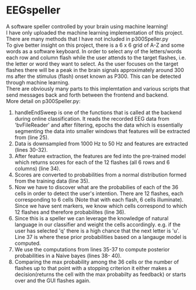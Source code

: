 # EEGspeller
A software speller controlled by your brain using machine learning!\
I have only uploaded the machine learning implementation of this project. There are many methods that I have not included in  p300Speller.py\
To give better insight on this project, there is a 6 x 6 grid of A-Z and some words as a software keyboard. In order to select any of the letters/words each row and column flash while the user attends to the target flashes, i.e. the letter or word they want to select. As the user focuses on the target flashes there will be a peak in the brain signals approximately around 300 ms after the stimulus (flash) onset known as P300. This can be detected through machine learning. \
There are obviously many parts to this implemtation and various scripts that send messages back and forth between the frontend and backend.\
More detail on p300Speller.py\:
   1.  handleEndSweep is one of the functions that is called at the backend during online classification. It reads the recorded        EEG data from 'bvFileReader' and after filtering, epochs the data which is essentially segmenting the data into smaller        windows that features will be extracted from (line 25).
   2.  Data is downsampled from 1000 Hz to 50 Hz and features are extracted (lines 30-32).
   3.  After feature extraction, the features are fed into the pre-trained model which returns scores for each of the 12              flashes (all 6 rows and 6 columns) (line 34).
   4.  Scores are converted to probabilities from a normal distribution formed from the training data (line 35).
   5.  Now we have to discover what are the probabilies of each of the 36 cells in order to detect the user's intention. There        are 12 flashes, each corresponding to 6 cells (Note that with each flash, 6 cells illuminate). Since we have sent              markers, we know which cells correspond to which 12 flashes and therefore probabilites (line 36).
   6.  Since this is a speller we can leverage the knowledge of natural language in our classifier and weight the cells                accordingly. e.g. if the user has selected 'q' there is a high chance that the next letter is 'u'. Line 37 is where            these prior probabilities based on a langauge model is computed. 
   7.  We use the computations from lines 35-37 to compute posterior probabilities in a Naive bayes (lines 38- 40).
   8.  Comparing the max probability among the 36 cells or the number of flashes up to that point with a stopping criterion it        either makes a decision(returns the cell with the max probabilty as feedback) or starts over and the GUI flashes again.
